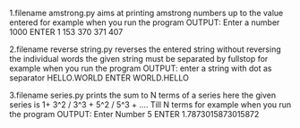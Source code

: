 1.filename amstrong.py
aims at printing amstrong numbers up to the value entered 
for example when you run the program 
OUTPUT: Enter a number 1000 ENTER 
1
153
370
371
407

2.filename reverse string.py
reverses the entered string without reversing the individual words the given string must be separated by fullstop
for example when you run the program 
OUTPUT: enter a string with dot as separator HELLO.WORLD ENTER WORLD.HELLO

3.filename series.py 
prints the sum to N terms of a series  here the given series is 1+ 3^2 / 3^3 + 5^2 / 5^3 + …. Till N terms
for example when you run the program
OUTPUT: Enter Number 5 ENTER 1.7873015873015872


